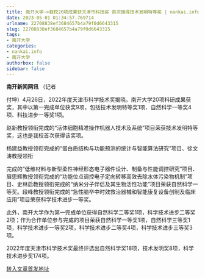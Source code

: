 ```yaml
---
title: 南开大学->我校20项成果获天津市科技奖 首次摘得技术发明特等奖 | nankai.info
date: 2023-05-01 01:34:57.769714
urlname: 22708838ef3684657b4a79f0d6643315
slug: 22708838ef3684657b4a79f0d6643315
tags: 
- 南开大学
categories:
- nankai.info
- 南开大学
authorbox: false
sidebar: false
---
```

**南开新闻网讯** （记者

付坤）4月26日，2022年度天津市科学技术奖揭晓。南开大学20项科研成果获奖，其中以第一完成单位获奖9项，包括技术发明特等奖1项、自然科学一等奖4项、科技进步一等奖1项。

赵新教授领衔完成的“活体细胞精准操作机器人技术及系统”项目荣获技术发明特等奖，这也是我校首次获得该奖项。

杨建益教授领衔完成的“蛋白质结构与功能预测的统计与智能算法研究”项目、徐文涛教授领衔
<!--more-->
完成的“低维材料与新型柔性神经形态电子器件设计、制备与性能调控研究”项目、展思辉教授领衔完成的“功能位点调控电子定向转移高效去除水体污染物机制”项目、史林启教授领衔完成的“纳米分子伴侣及其生物活性功能”项目荣获自然科学一等奖。段峰教授领衔完成的“急性脑卒中时效救治器械和智能康复设备创制及临床应用”项目荣获科学技术进步一等奖。

此外，南开大学作为第一完成单位获得自然科学二等奖1项，科学技术进步二等奖2项；作为合作单位参与完成的项目荣获自然科学一等奖1项，自然科学三等奖1项，科学技术进步一等奖2项，科学技术进步二等奖4项，科学技术进步三等奖3项。

2022年度天津市科学技术奖最终评选出自然科学奖18项，技术发明奖8项，科学技术进步奖174项。



[转入文章首发地址](https://news.nankai.edu.cn/ywsd/system/2023/04/27/030055789.shtml)